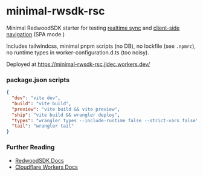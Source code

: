 # minimal-rwsdk-rsc
Minimal RedwoodSDK starter for testing [realtime sync](https://docs.rwsdk.com/core/realtime/) and [client-side navigation](https://docs.rwsdk.com/guides/frontend/client-side-nav/) (SPA mode.) 

Includes tailwindcss, minimal pnpm scripts (no DB), no lockfile (see `.npmrc`), no runtime types in worker-configuration.d.ts (too noisy).

Deployed at https://minimal-rwsdk-rsc.jldec.workers.dev/

### package.json scripts
```json
{
  "dev": "vite dev",
  "build": "vite build",
  "preview": "vite build && vite preview",
  "ship": "vite build && wrangler deploy",
  "types": "wrangler types --include-runtime false --strict-vars false",
  "tail": "wrangler tail"
}
```

### Further Reading
- [RedwoodSDK Docs](https://docs.rwsdk.com/)
- [Cloudflare Workers Docs](https://developers.cloudflare.com/workers/)
